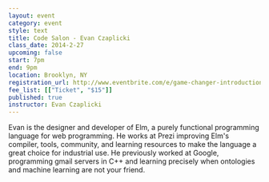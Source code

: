 ```yaml
---
layout: event
category: event
style: text
title: Code Salon - Evan Czaplicki
class_date: 2014-2-27
upcoming: false
start: 7pm
end: 9pm
location: Brooklyn, NY
registration_url: http://www.eventbrite.com/e/game-changer-introduction-to-unity2d-tickets-9941847333
fee_list: [["Ticket", "$15"]]
published: true
instructor: Evan Czaplicki
---
```


Evan is the designer and developer of Elm, a purely functional programming language for web programming. He works at Prezi improving Elm's compiler, tools, community, and learning resources to make the language a great choice for industrial use. He previously worked at Google, programming gmail servers in C++ and learning precisely when ontologies and machine learning are not your friend.
